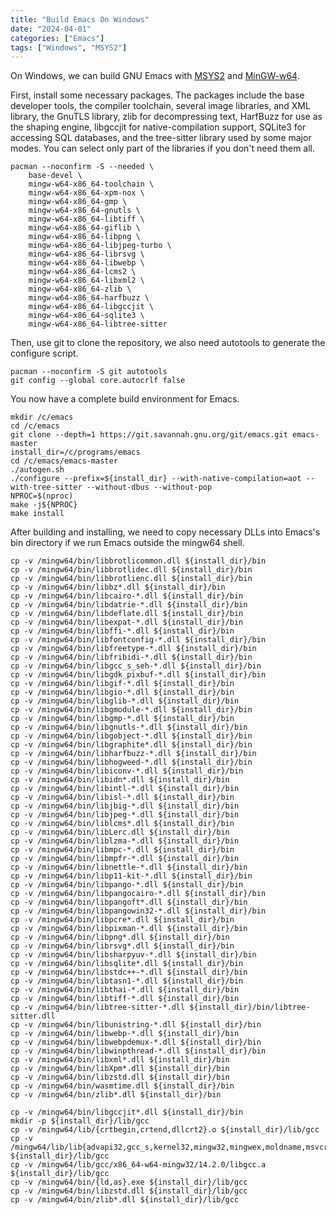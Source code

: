 ```yaml
---
title: "Build Emacs On Windows"
date: "2024-04-01"
categories: ["Emacs"]
tags: ["Windows", "MSYS2"]
---
```


On Windows, we can build GNU Emacs with [MSYS2](https://www.msys2.org/) and [MinGW-w64](https://www.mingw-w64.org/).

First, install some necessary packages. The packages include the base developer tools, the compiler toolchain, several image libraries, and XML library, the GnuTLS library, zlib for decompressing text, HarfBuzz for use as the shaping engine, libgccjit for native-compilation support, SQLite3 for accessing SQL databases, and the tree-sitter library used by some major modes. You can select only part of the libraries if you don't need them all.

```shell
pacman --noconfirm -S --needed \
    base-devel \
    mingw-w64-x86_64-toolchain \
    mingw-w64-x86_64-xpm-nox \
    mingw-w64-x86_64-gmp \
    mingw-w64-x86_64-gnutls \
    mingw-w64-x86_64-libtiff \
    mingw-w64-x86_64-giflib \
    mingw-w64-x86_64-libpng \
    mingw-w64-x86_64-libjpeg-turbo \
    mingw-w64-x86_64-librsvg \
    mingw-w64-x86_64-libwebp \
    mingw-w64-x86_64-lcms2 \
    mingw-w64-x86_64-libxml2 \
    mingw-w64-x86_64-zlib \
    mingw-w64-x86_64-harfbuzz \
    mingw-w64-x86_64-libgccjit \
    mingw-w64-x86_64-sqlite3 \
    mingw-w64-x86_64-libtree-sitter
```

Then, use git to clone the repository, we also need autotools to generate the configure script.

```shell
pacman --noconfirm -S git autotools
git config --global core.autocrlf false
```

You now have a complete build environment for Emacs.

```shell
mkdir /c/emacs
cd /c/emacs
git clone --depth=1 https://git.savannah.gnu.org/git/emacs.git emacs-master
install_dir=/c/programs/emacs
cd /c/emacs/emacs-master
./autogen.sh
./configure --prefix=${install_dir} --with-native-compilation=aot --with-tree-sitter --without-dbus --without-pop
NPROC=$(nproc)
make -j${NPROC}
make install
```

After building and installing, we need to copy necessary DLLs into Emacs's bin directory if we run Emacs outside the mingw64 shell.

```shell
cp -v /mingw64/bin/libbrotlicommon.dll ${install_dir}/bin
cp -v /mingw64/bin/libbrotlidec.dll ${install_dir}/bin
cp -v /mingw64/bin/libbrotlienc.dll ${install_dir}/bin
cp -v /mingw64/bin/libbz*.dll ${install_dir}/bin
cp -v /mingw64/bin/libcairo-*.dll ${install_dir}/bin
cp -v /mingw64/bin/libdatrie-*.dll ${install_dir}/bin
cp -v /mingw64/bin/libdeflate.dll ${install_dir}/bin
cp -v /mingw64/bin/libexpat-*.dll ${install_dir}/bin
cp -v /mingw64/bin/libffi-*.dll ${install_dir}/bin
cp -v /mingw64/bin/libfontconfig-*.dll ${install_dir}/bin
cp -v /mingw64/bin/libfreetype-*.dll ${install_dir}/bin
cp -v /mingw64/bin/libfribidi-*.dll ${install_dir}/bin
cp -v /mingw64/bin/libgcc_s_seh-*.dll ${install_dir}/bin
cp -v /mingw64/bin/libgdk_pixbuf-*.dll ${install_dir}/bin
cp -v /mingw64/bin/libgif-*.dll ${install_dir}/bin
cp -v /mingw64/bin/libgio-*.dll ${install_dir}/bin
cp -v /mingw64/bin/libglib-*.dll ${install_dir}/bin
cp -v /mingw64/bin/libgmodule-*.dll ${install_dir}/bin
cp -v /mingw64/bin/libgmp-*.dll ${install_dir}/bin
cp -v /mingw64/bin/libgnutls-*.dll ${install_dir}/bin
cp -v /mingw64/bin/libgobject-*.dll ${install_dir}/bin
cp -v /mingw64/bin/libgraphite*.dll ${install_dir}/bin
cp -v /mingw64/bin/libharfbuzz-*.dll ${install_dir}/bin
cp -v /mingw64/bin/libhogweed-*.dll ${install_dir}/bin
cp -v /mingw64/bin/libiconv-*.dll ${install_dir}/bin
cp -v /mingw64/bin/libidn*.dll ${install_dir}/bin
cp -v /mingw64/bin/libintl-*.dll ${install_dir}/bin
cp -v /mingw64/bin/libisl-*.dll ${install_dir}/bin
cp -v /mingw64/bin/libjbig-*.dll ${install_dir}/bin
cp -v /mingw64/bin/libjpeg-*.dll ${install_dir}/bin
cp -v /mingw64/bin/liblcms*.dll ${install_dir}/bin
cp -v /mingw64/bin/libLerc.dll ${install_dir}/bin
cp -v /mingw64/bin/liblzma-*.dll ${install_dir}/bin
cp -v /mingw64/bin/libmpc-*.dll ${install_dir}/bin
cp -v /mingw64/bin/libmpfr-*.dll ${install_dir}/bin
cp -v /mingw64/bin/libnettle-*.dll ${install_dir}/bin
cp -v /mingw64/bin/libp11-kit-*.dll ${install_dir}/bin
cp -v /mingw64/bin/libpango-*.dll ${install_dir}/bin
cp -v /mingw64/bin/libpangocairo-*.dll ${install_dir}/bin
cp -v /mingw64/bin/libpangoft*.dll ${install_dir}/bin
cp -v /mingw64/bin/libpangowin32-*.dll ${install_dir}/bin
cp -v /mingw64/bin/libpcre*.dll ${install_dir}/bin
cp -v /mingw64/bin/libpixman-*.dll ${install_dir}/bin
cp -v /mingw64/bin/libpng*.dll ${install_dir}/bin
cp -v /mingw64/bin/librsvg*.dll ${install_dir}/bin
cp -v /mingw64/bin/libsharpyuv-*.dll ${install_dir}/bin
cp -v /mingw64/bin/libsqlite*.dll ${install_dir}/bin
cp -v /mingw64/bin/libstdc++-*.dll ${install_dir}/bin
cp -v /mingw64/bin/libtasn1-*.dll ${install_dir}/bin
cp -v /mingw64/bin/libthai-*.dll ${install_dir}/bin
cp -v /mingw64/bin/libtiff-*.dll ${install_dir}/bin
cp -v /mingw64/bin/libtree-sitter-*.dll ${install_dir}/bin/libtree-sitter.dll
cp -v /mingw64/bin/libunistring-*.dll ${install_dir}/bin
cp -v /mingw64/bin/libwebp-*.dll ${install_dir}/bin
cp -v /mingw64/bin/libwebpdemux-*.dll ${install_dir}/bin
cp -v /mingw64/bin/libwinpthread-*.dll ${install_dir}/bin
cp -v /mingw64/bin/libxml*.dll ${install_dir}/bin
cp -v /mingw64/bin/libXpm*.dll ${install_dir}/bin
cp -v /mingw64/bin/libzstd.dll ${install_dir}/bin
cp -v /mingw64/bin/wasmtime.dll ${install_dir}/bin
cp -v /mingw64/bin/zlib*.dll ${install_dir}/bin

cp -v /mingw64/bin/libgccjit*.dll ${install_dir}/bin
mkdir -p ${install_dir}/lib/gcc
cp -v /mingw64/lib/{crtbegin,crtend,dllcrt2}.o ${install_dir}/lib/gcc
cp -v /mingw64/lib/lib{advapi32,gcc_s,kernel32,mingw32,mingwex,moldname,msvcrt,pthread,shell32,user32}.a ${install_dir}/lib/gcc
cp -v /mingw64/lib/gcc/x86_64-w64-mingw32/14.2.0/libgcc.a ${install_dir}/lib/gcc
cp -v /mingw64/bin/{ld,as}.exe ${install_dir}/lib/gcc
cp -v /mingw64/bin/libzstd.dll ${install_dir}/lib/gcc
cp -v /mingw64/bin/zlib*.dll ${install_dir}/lib/gcc
```
